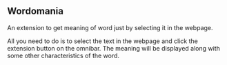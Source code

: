 ## Wordomania

An extension to get meaning of word just by selecting it in the webpage.

All you need to do is to select the text in the webpage and click the extension button on the omnibar. The meaning will be displayed along with some other characteristics of the word.


